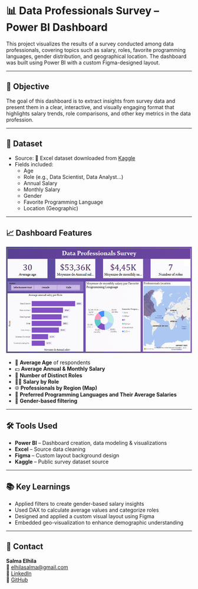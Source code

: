 # 📊 Data Professionals Survey – Power BI Dashboard

This project visualizes the results of a survey conducted among data professionals, covering topics such as salary, roles, favorite programming languages, gender distribution, and geographical location. The dashboard was built using Power BI with a custom Figma-designed layout.

---

## 🎯 Objective

The goal of this dashboard is to extract insights from survey data and present them in a clear, interactive, and visually engaging format that highlights salary trends, role comparisons, and other key metrics in the data profession.

---

## 📁 Dataset

- Source: 📂 Excel dataset downloaded from [Kaggle](https://www.kaggle.com/)
- Fields included:
  - Age
  - Role (e.g., Data Scientist, Data Analyst...)
  - Annual Salary
  - Monthly Salary
  - Gender
  - Favorite Programming Language
  - Location (Geographic)

---

## 📈 Dashboard Features

![Dashboard Screenshot](./Project%2001.png)

- 📌 **Average Age** of respondents
- 💵 **Average Annual & Monthly Salary**
- 💼 **Number of Distinct Roles**
- 👩‍💻 **Salary by Role**
- 🌐 **Professionals by Region (Map)**
- 🎯 **Preferred Programming Languages and Their Average Salaries**
- 👥 **Gender-based filtering**

---

## 🛠️ Tools Used

- **Power BI** – Dashboard creation, data modeling & visualizations  
- **Excel** – Source data cleaning  
- **Figma** – Custom layout background design  
- **Kaggle** – Public survey dataset source  

---

## 📚 Key Learnings

- Applied filters to create gender-based salary insights
- Used DAX to calculate average values and categorize roles
- Designed and applied a custom visual layout using Figma
- Embedded geo-visualization to enhance demographic understanding

---

## 📩 Contact

**Salma Elhila**  
📧 elhilasalma@gmail.com  
🔗 [LinkedIn](https://www.linkedin.com/in/your-profile/)  
🔗 [GitHub](https://github.com/your-username)
